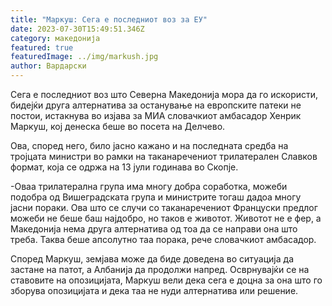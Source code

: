 ```yaml
---
title: "Маркуш: Сега е последниот воз за ЕУ"
date: 2023-07-30T15:49:51.346Z
category: македонија
featured: true
featuredImage: ../img/markush.jpg
author: Вардарски
---
```

<!--StartFragment-->

Сега е последниот воз што Северна Македонија мора да го искористи, бидејќи друга алтернатива за останување на европските патеки не постои, истакнува во изјава за МИА словачкиот амбасадор Хенрик Маркуш, кој денеска беше во посета на Делчево.

Ова, според него, било јасно кажано и на последната средба на тројцата министри во рамки на таканаречениот трилатерален Славков формат, која се одржа на 13 јули годинава во Скопје.

\-Оваа трилатерална група има многу добра соработка, можеби подобра од Вишеградската група и министрите тогаш дадоа многу јасни пораки. Ова што се случи со таканаречениот Француски предлог можеби не беше баш најдобро, но таков е животот. Животот не е фер, а Македонија нема друга алтернатива од тоа да се направи она што треба. Таква беше апсолутно таа порака, рече словачкиот амбасадор.

Според Маркуш, земјава може да биде доведена во ситуација да застане на патот, а Албанија да продолжи напред. Осврнувајќи се на ставовите на опозицијата, Маркуш вели дека сега е доцна за она што го зборува опозицијата и дека таа не нуди алтернатива или решение.

<!--EndFragment-->
